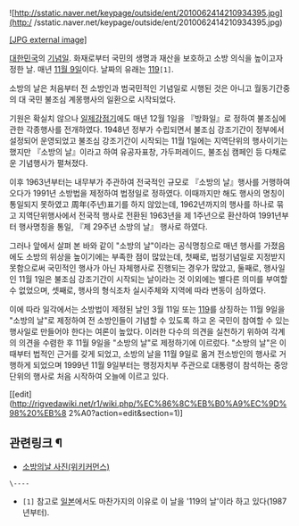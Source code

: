 ![http://sstatic.naver.net/keypage/outside/ent/2010062414210934395.jpg](http:/
/sstatic.naver.net/keypage/outside/ent/2010062414210934395.jpg)

[[JPG external
image]](http://sstatic.naver.net/keypage/outside/ent/2010062414210934395.jpg)

[대한민국](%EB%8C%80%ED%95%9C%EB%AF%BC%EA%B5%AD.md)의
[기념일](%EA%B8%B0%EB%85%90%EC%9D%BC.md). 화재로부터 국민의 생명과 재산을 보호하고 소방 의식을 높이고자
정한 날. 매년 [11월 9일](11%EC%9B%94%209%EC%9D%BC.md)이다. 날짜의 유래는
[119](119.md)`[1]`.

소방의 날은 처음부터 전 소방인과 범국민적인 기념일로 시행된 것은 아니고 월동기간중의 대 국민 불조심 계몽행사의 일환으로 시작되었다.

기원은 확실치 않으나 [일제강점기](%EC%9D%BC%EC%A0%9C%EA%B0%95%EC%A0%90%EA%B8%B0.md)에도 매년
12월 1일을 『방화일』로 정하여 불조심에 관한 각종행사를 전개하였다. 1948년 정부가 수립되면서 불조심 강조기간이 정부에서 설정되어
운영되었고 불조심 강조기간이 시작되는 11월 1일에는 지역단위의 행사이기는 했지만 『소방의 날』이라고 하여 유공자표창, 가두퍼레이드, 불조심
캠페인 등 다채로운 기념행사가 펼쳐졌다.

이후 1963년부터는 내무부가 주관하여 전국적인 규모로 『소방의 날』행사를 거행하여 오다가 1991년 소방법을 제정하여 법정일로 정하였다.
이때까지만 해도 행사의 명칭이 통일되지 못하였고 周年(주년)표기를 하지 않았는데, 1962년까지의 행사를 하나로 묶고 지역단위행사에서 전국적
행사로 전환된 1963년을 제 1주년으로 환산하여 1991년부터 행사명칭을 통일, 『제 29주년 소방의 날』 행사로 하였다.

그러나 앞에서 살펴 본 바와 같이 "소방의 날"이라는 공식명칭으로 매년 행사를 가졌음에도 소방의 위상을 높이기에는 부족한 점이 많았는데,
첫째로, 법정기념일로 지정받지 못함으로써 국민적인 행사가 아닌 자체행사로 진행되는 경우가 많았고, 둘째로, 행사일인 11월 1일은 불조심
강조기간이 시작되는 날이라는 것 이외에는 별다른 의미를 부여할 수 없었으며, 셋째로, 행사의 형식조차 실시주체와 지역에 따라 변동이
심하였다.

이에 따라 일각에서는 소방법이 제정된 날인 3월 11일 또는 [119](119.md)를 상징하는 11월 9일을 "소방의 날"로 제정하여
전 소방인들이 기념할 수 있도록 하고 온 국민이 참여할 수 있는 행사일로 만들어야 한다는 여론이 높았다. 이러한 다수의 의견을 실천하기
위하여 각계의 의견을 수렴한 후 11월 9일을 "소방의 날"로 제정하기에 이르렀다. "소방의 날"은 이때부터 법적인 근거를 갖게 되었고,
소방의 날을 11월 9일로 옮겨 전소방인의 행사로 거행하게 되었으며 1999년 11월 9일부터는 행정자치부 주관으로 대통령이 참석하는
중앙단위의 행사로 처음 시작하여 오늘에 이르고 있다.

[[edit](http://rigvedawiki.net/r1/wiki.php/%EC%86%8C%EB%B0%A9%EC%9D%98%20%EB%8
2%A0?action=edit&section=1)]

## 관련링크 ¶

  * [소방의날 사진(위키커먼스)](https://commons.wikimedia.org/wiki/%EC%86%8C%EB%B0%A9%EC%9D%98%EB%82%A0)

`\----`

  * `[1]` 참고로 [일본](%EC%9D%BC%EB%B3%B8.md)에서도 마찬가지의 이유로 이 날을 '119의 날'이라 하고 있다(1987년부터).

